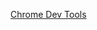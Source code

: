 [Chrome Dev Tools](https://www.bilibili.com/video/BV1KM4y1G7EF/?spm_id_from=333.788.recommend_more_video.-1&vd_source=3d9e9a0e7677ae790c38995a8e2d121a)